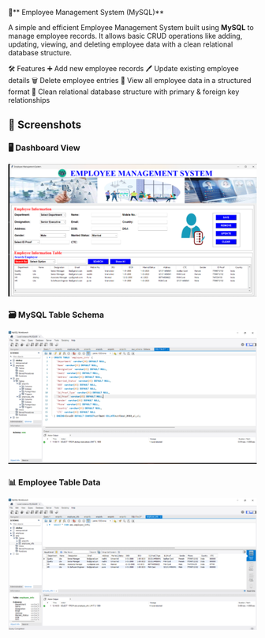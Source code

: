 🚀** Employee Management System (MySQL)**

A simple and efficient Employee Management System built using **MySQL** to manage employee records. It allows basic CRUD operations like adding, updating, viewing, and deleting employee data with a clean relational database structure.

🛠️ Features
➕ Add new employee records
🖊️ Update existing employee details
🗑️ Delete employee entries
📄 View all employee data in a structured format
📁 Clean relational database structure with primary & foreign key relationships

## 📸 Screenshots

### **🖥️ Dashboard View**
![Dashboard](./assets/dashboard.png)

### **🗃️ MySQL Table Schema**
![Schema](./assets/schema.png)

### **📊 Employee Table Data**
![Table](./assets/table.png)
